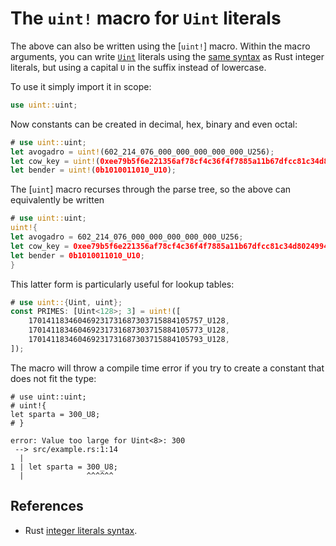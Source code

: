 # The `uint!` macro for `Uint` literals

<!-- Fix linking to `Uint`. See https://github.com/rust-lang/rust/issues/74481 -->

The above can also be written using the [`uint!`] macro. Within the macro arguments,
you can write [`Uint`](../uint/struct.Uint.html) literals using the [same syntax][rust-syntax] as Rust integer
literals, but using a capital `U` in the suffix instead of lowercase.

[rust-syntax]: https://doc.rust-lang.org/stable/reference/tokens.html#integer-literals

To use it simply import it in scope:

```rust
use uint::uint;
```

Now constants can be created in decimal, hex, binary and even octal:

```rust
# use uint::uint;
let avogadro = uint!(602_214_076_000_000_000_000_000_U256);
let cow_key = uint!(0xee79b5f6e221356af78cf4c36f4f7885a11b67dfcc81c34d80249947330c0f82_U256);
let bender = uint!(0b1010011010_U10);
```

The [`uint`] macro recurses through the parse tree, so the above can equivalently be written

```rust
# use uint::uint;
uint!{
let avogadro = 602_214_076_000_000_000_000_000_U256;
let cow_key = 0xee79b5f6e221356af78cf4c36f4f7885a11b67dfcc81c34d80249947330c0f82_U256;
let bender = 0b1010011010_U10;
}
```

This latter form is particularly useful for lookup tables:

```rust
# use uint::{Uint, uint};
const PRIMES: [Uint<128>; 3] = uint!([
    170141183460469231731687303715884105757_U128,
    170141183460469231731687303715884105773_U128,
    170141183460469231731687303715884105793_U128,
]);
```

The macro will throw a compile time error if you try to create a constant that
does not fit the type:

```rust,compile_fail
# use uint::uint;
# uint!{
let sparta = 300_U8;
# }
```

```text,ignore
error: Value too large for Uint<8>: 300
 --> src/example.rs:1:14
  |
1 | let sparta = 300_U8;
  |              ^^^^^^
```


## References

* Rust [integer literals syntax](https://doc.rust-lang.org/stable/reference/tokens.html#integer-literals).
